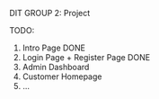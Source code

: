 DIT GROUP 2: Project

TODO: 
1. Intro Page DONE
2. Login Page + Register Page DONE
3. Admin Dashboard
4. Customer Homepage
5. ...